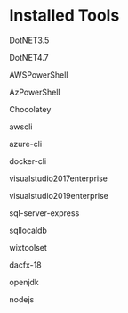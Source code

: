 # Installed Tools

DotNET3.5

DotNET4.7

AWSPowerShell

AzPowerShell

Chocolatey

awscli

azure-cli

docker-cli

visualstudio2017enterprise

visualstudio2019enterprise

sql-server-express

sqllocaldb

wixtoolset

dacfx-18

openjdk

nodejs
